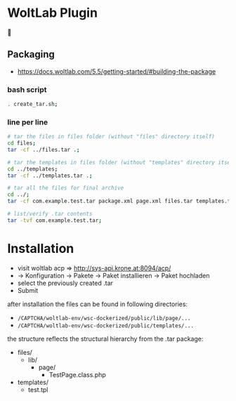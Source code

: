 # WoltLab Plugin

:construction:

## Packaging
 - https://docs.woltlab.com/5.5/getting-started/#building-the-package

### bash script
```bash
. create_tar.sh;
```

### line per line
```bash
# tar the files in files folder (without "files" directory itself)
cd files;
tar -cf ../files.tar .;

# tar the templates in files folder (without "templates" directory itself)
cd ../templates;
tar -cf ../templates.tar .;

# tar all the files for final archive
cd ../;
tar -cf com.example.test.tar package.xml page.xml files.tar templates.tar;

# list/verify .tar contents
tar -tvf com.example.test.tar;
```

# Installation

 - visit woltlab acp => http://sys-api.krone.at:8094/acp/
 - -> Konfiguration -> Pakete -> Paket installieren -> Paket hochladen
 - select the previously created .tar
 - Submit

after installation the files can be found in following directories:
 - `/CAPTCHA/woltlab-env/wsc-dockerized/public/lib/page/...`
 - `/CAPTCHA/woltlab-env/wsc-dockerized/public/templates/...`

the structure reflects the structural hierarchy from the .tar package:
 - files/
   - lib/
     - page/
       - TestPage.class.php
 - templates/
   - test.tpl

